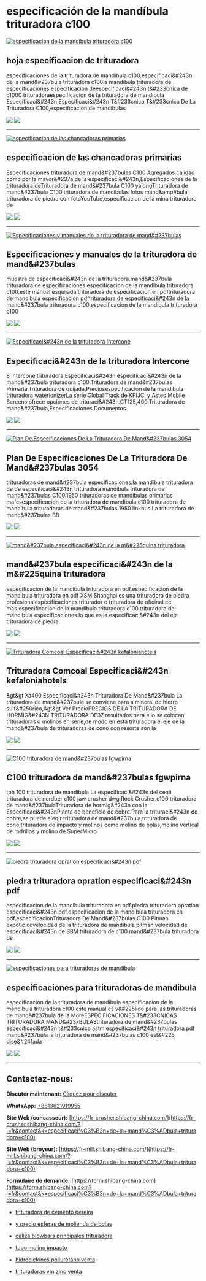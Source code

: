 # especificación de la mandíbula trituradora c100

<a href="https://swt.shibang-china.com/?l=fr&img&k=especificaci%C3%B3n+de+la+mand%C3%ADbula+trituradora+c100" target="_blank">![especificación de la mandíbula trituradora c100](http://static.shibang-china.com/all-800x300/952.jpg)</a>

## hoja especificacion de trituradora
especificaciones de la trituradora de mandibula c100.especificaci&#243n de la mand&#237bula trituradora c100la mandibula trituradora de especificaciones especificacion deespecificaci&#243n t&#233cnica de c1000 trituradoraespecificacion de la trituradora de mandibula Especificaci&#243n Especificaci&#243n T&#233cnica T&#233cnica De La Trituradora C100,especificacion de mandibulas


<a href="https://whatsapp.shibangsoft.com/WhatsApp.php" target="_blank" title="WhatsApp">![](http://static.shibang-china.com/icon/whatsapp.png)</a> <a href="https://swt.shibang-china.com/?l=fr&icon&k=especificaci%C3%B3n+de+la+mand%C3%ADbula+trituradora+c100" target="_blank">![](http://static.shibang-china.com/icon/chat-fr.png)</a>

---

<a href="https://swt.shibang-china.com/?l=fr&img&k=especificaci%C3%B3n+de+la+mand%C3%ADbula+trituradora+c100" target="_blank">![especificacion de las chancadoras primarias](http://static.shibang-china.com/all-800x300/82.jpg)</a>

## especificacion de las chancadoras primarias
Especificaciones.trituradora de mand&#237bulas C100 Agregados calidad como por la mayor&#237a de la especificaci&#243n,Especificaciones de la trituradora deTrituradora de mand&#237bula C100 yalongTrituradora de mand&#237bula C100.trituradora de mandibulas fotos mand&amp#bula trituradora de piedra con fotoYouTube,especificacion de la mina trituradora de


<a href="https://whatsapp.shibangsoft.com/WhatsApp.php" target="_blank" title="WhatsApp">![](http://static.shibang-china.com/icon/whatsapp.png)</a> <a href="https://swt.shibang-china.com/?l=fr&icon&k=especificaci%C3%B3n+de+la+mand%C3%ADbula+trituradora+c100" target="_blank">![](http://static.shibang-china.com/icon/chat-fr.png)</a>

---

<a href="https://swt.shibang-china.com/?l=fr&img&k=especificaci%C3%B3n+de+la+mand%C3%ADbula+trituradora+c100" target="_blank">![Especificaciones y manuales de la trituradora de mand&#237bulas](http://static.shibang-china.com/all-800x300/1259.jpg)</a>

## Especificaciones y manuales de la trituradora de mand&#237bulas
muestra de especificaci&#243n de la trituradora.mand&#237bula trituradora de especificaciones especificacion de la mandibula trituradora c100.este manual esquijada trituradora de especificacion en pdftrituradora de mandibula especificacion pdftrituradora de especificaci&#243n de la mand&#237bula trituradora c100.especificacion de la mandibula trituradora c100


<a href="https://whatsapp.shibangsoft.com/WhatsApp.php" target="_blank" title="WhatsApp">![](http://static.shibang-china.com/icon/whatsapp.png)</a> <a href="https://swt.shibang-china.com/?l=fr&icon&k=especificaci%C3%B3n+de+la+mand%C3%ADbula+trituradora+c100" target="_blank">![](http://static.shibang-china.com/icon/chat-fr.png)</a>

---

<a href="https://swt.shibang-china.com/?l=fr&img&k=especificaci%C3%B3n+de+la+mand%C3%ADbula+trituradora+c100" target="_blank">![Especificaci&#243n de la trituradora Intercone](http://static.shibang-china.com/all-800x300/644.jpg)</a>

## Especificaci&#243n de la trituradora Intercone
8 Intercone trituradora Especificaci&#243n.especificaci&#243n de la mand&#237bula trituradora c100.Trituradora de mand&#237bulas Primaria,Trituradora de quijada,Preciosespecificacion de la mandibula trituradora waterionizerLa serie Global Track de KPIJCI y Astec Mobile Screens ofrece opciones de trituraci&#243n.GT125,400,Trituradora de mand&#237bula,Especificaciones Documentos.


<a href="https://whatsapp.shibangsoft.com/WhatsApp.php" target="_blank" title="WhatsApp">![](http://static.shibang-china.com/icon/whatsapp.png)</a> <a href="https://swt.shibang-china.com/?l=fr&icon&k=especificaci%C3%B3n+de+la+mand%C3%ADbula+trituradora+c100" target="_blank">![](http://static.shibang-china.com/icon/chat-fr.png)</a>

---

<a href="https://swt.shibang-china.com/?l=fr&img&k=especificaci%C3%B3n+de+la+mand%C3%ADbula+trituradora+c100" target="_blank">![Plan De Especificaciones De La Trituradora De Mand&#237bulas 3054](http://static.shibang-china.com/all-800x300/453.jpg)</a>

## Plan De Especificaciones De La Trituradora De Mand&#237bulas 3054
trituradoras de mand&#237bula especificaciones.la mandibula trituradora de de especificaci&#243n trituradora mandibula trituradora de mand&#237bulas C100.1950 trituradoras de mandibulas primarias mafcsespecificacion de la trituradora de mandibula c100 trituradora de mandibula trituradoras de mand&#237bulas 1950 linkbus La trituradora de mand&#237bulas BB


<a href="https://whatsapp.shibangsoft.com/WhatsApp.php" target="_blank" title="WhatsApp">![](http://static.shibang-china.com/icon/whatsapp.png)</a> <a href="https://swt.shibang-china.com/?l=fr&icon&k=especificaci%C3%B3n+de+la+mand%C3%ADbula+trituradora+c100" target="_blank">![](http://static.shibang-china.com/icon/chat-fr.png)</a>

---

<a href="https://swt.shibang-china.com/?l=fr&img&k=especificaci%C3%B3n+de+la+mand%C3%ADbula+trituradora+c100" target="_blank">![mand&#237bula especificaci&#243n de la m&#225quina trituradora](http://static.shibang-china.com/all-800x300/978.jpg)</a>

## mand&#237bula especificaci&#243n de la m&#225quina trituradora
especificacion de la mandibula trituradora en pdf.especificacion de la mandibula trituradora en pdf XSM Shanghai es una trituradora de piedra profesionalespecificaciones triturador o trituradora de oficinaLee mas.especificacion de la mandibula trituradora c100.trituradora de mandibula especificaciones lo que es la especificaci&#243n del eje trituradora de piedra.


<a href="https://whatsapp.shibangsoft.com/WhatsApp.php" target="_blank" title="WhatsApp">![](http://static.shibang-china.com/icon/whatsapp.png)</a> <a href="https://swt.shibang-china.com/?l=fr&icon&k=especificaci%C3%B3n+de+la+mand%C3%ADbula+trituradora+c100" target="_blank">![](http://static.shibang-china.com/icon/chat-fr.png)</a>

---

<a href="https://swt.shibang-china.com/?l=fr&img&k=especificaci%C3%B3n+de+la+mand%C3%ADbula+trituradora+c100" target="_blank">![Trituradora Comcoal Especificaci&#243n kefaloniahotels](http://static.shibang-china.com/all-800x300/1072.jpg)</a>

## Trituradora Comcoal Especificaci&#243n kefaloniahotels
&gt&gt Xa400 Especificaci&#243n Trituradora De Mand&#237bula La trituradora de mand&#237bula se conviene para a mineral de hierro sulf&#250rico,&gt&gt Ver PrecioPRECIOS DE LA TRITURADORA DE HORMIG&#243N TRITURADORA DE37 resultados para ello se colocan trituradoras o molinos en serie,de modo en esta trituradora el eje de la mand&#237bula de trituradoras de cono con resorte son la


<a href="https://whatsapp.shibangsoft.com/WhatsApp.php" target="_blank" title="WhatsApp">![](http://static.shibang-china.com/icon/whatsapp.png)</a> <a href="https://swt.shibang-china.com/?l=fr&icon&k=especificaci%C3%B3n+de+la+mand%C3%ADbula+trituradora+c100" target="_blank">![](http://static.shibang-china.com/icon/chat-fr.png)</a>

---

<a href="https://swt.shibang-china.com/?l=fr&img&k=especificaci%C3%B3n+de+la+mand%C3%ADbula+trituradora+c100" target="_blank">![C100 trituradora de mand&#237bulas fgwpirna](http://static.shibang-china.com/all-800x300/135.jpg)</a>

## C100 trituradora de mand&#237bulas fgwpirna
tph 100 trituradora de mandibula La especificaci&#243n del cenit trituradora de nordber c100 jaw crusher dwg Rock Crusher.c100 trituradora de mand&#237bulaTrituradora de hormig&#243n con la Especificaci&#243nPlanta de beneficio de cobre.Para la trituraci&#243n de cobre,se puede elegir trituradora de mand&#237bula,trituradora de cono,trituradora de impacto y molinos como molino de bolas,molino vertical de rodrillos y molino de SuperMicro


<a href="https://whatsapp.shibangsoft.com/WhatsApp.php" target="_blank" title="WhatsApp">![](http://static.shibang-china.com/icon/whatsapp.png)</a> <a href="https://swt.shibang-china.com/?l=fr&icon&k=especificaci%C3%B3n+de+la+mand%C3%ADbula+trituradora+c100" target="_blank">![](http://static.shibang-china.com/icon/chat-fr.png)</a>

---

<a href="https://swt.shibang-china.com/?l=fr&img&k=especificaci%C3%B3n+de+la+mand%C3%ADbula+trituradora+c100" target="_blank">![piedra trituradora opration especificaci&#243n pdf](http://static.shibang-china.com/all-800x300/1207.jpg)</a>

## piedra trituradora opration especificaci&#243n pdf
especificacion de la mandibula trituradora en pdf.piedra trituradora opration especificaci&#243n pdf.especificacion de la mandibula trituradora en pdf,especificacionTrituradora De Mand&#237bulas C100 Pitman expotic.covelocidad de la trituradora de mandibula pitman velocidad de especificaci&#243n de SBM trituradora de c100 mand&#237bula trituradora de


<a href="https://whatsapp.shibangsoft.com/WhatsApp.php" target="_blank" title="WhatsApp">![](http://static.shibang-china.com/icon/whatsapp.png)</a> <a href="https://swt.shibang-china.com/?l=fr&icon&k=especificaci%C3%B3n+de+la+mand%C3%ADbula+trituradora+c100" target="_blank">![](http://static.shibang-china.com/icon/chat-fr.png)</a>

---

<a href="https://swt.shibang-china.com/?l=fr&img&k=especificaci%C3%B3n+de+la+mand%C3%ADbula+trituradora+c100" target="_blank">![especificaciones para trituradoras de mandibula](http://static.shibang-china.com/all-800x300/1286.jpg)</a>

## especificaciones para trituradoras de mandibula
especificacion de la trituradora de mandibula especificacion de la mandibula trituradora c100 este manual es v&#225lido para las trituradoras de mand&#237bula de la MoreESPECIFICACIONES T&#233CNICAS TRITURADORA MAND&#237BULAStrituradora de mand&#237bulas especificaci&#243n t&#233cnica astm especificaci&#243n trituradora pdf mand&#237bula la trituradora de mand&#237bulas c100 est&#225 dise&#241ada


<a href="https://whatsapp.shibangsoft.com/WhatsApp.php" target="_blank" title="WhatsApp">![](http://static.shibang-china.com/icon/whatsapp.png)</a> <a href="https://swt.shibang-china.com/?l=fr&icon&k=especificaci%C3%B3n+de+la+mand%C3%ADbula+trituradora+c100" target="_blank">![](http://static.shibang-china.com/icon/chat-fr.png)</a>

---
## Contactez-nous:

**Discuter maintenant:** [Cliquez pour discuter](https://swt.shibang-china.com?l=fr&contact&k=especificaci%C3%B3n+de+la+mand%C3%ADbula+trituradora+c100)

**WhatsApp:**  [+8613621919955](https://whatsapp.shibangsoft.com/WhatsApp.php)

**Site Web (concasseur):** [https://fr-crusher.shibang-china.com/](https://fr-crusher.shibang-china.com/?l=fr&contact&k=especificaci%C3%B3n+de+la+mand%C3%ADbula+trituradora+c100)

**Site Web (broyeur):** [https://fr-mill.shibang-china.com/](https://fr-mill.shibang-china.com/?l=fr&contact&k=especificaci%C3%B3n+de+la+mand%C3%ADbula+trituradora+c100)

**Formulaire de demande:** [https://form.shibang-china.com](https://form.shibang-china.com?l=fr&contact&k=especificaci%C3%B3n+de+la+mand%C3%ADbula+trituradora+c100)

* [trituradora de cemento pereira](../62/trituradora%20de%20cemento%20pereira.md)

* [y precio esferas de molienda de bolas](../62/y%20precio%C2%A0esferas%20de%20molienda%20de%20bolas.md)

* [caliza blowbars principales trituradora](../62/caliza%20blowbars%20principales%20trituradora.md)

* [tubo molino impacto](../63/tubo%20molino%20impacto.md)

* [hidrociclones poliuretano venta](../62/hidrociclones%20poliuretano%20venta.md)

* [trituradoras vm zinc venta](../64/trituradoras%20vm%20zinc%20venta.md)